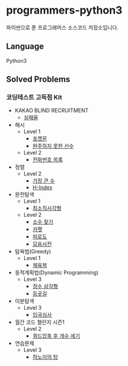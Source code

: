 # programmers-python3
파이썬으로 푼 프로그래머스 소스코드 저장소입니다.

## Language
Python3

## Solved Problems
### 코딩테스트 고득점 Kit

+ KAKAO BLIND RECRUITMENT
  + [실패율](https://github.com/Yiseull/programmers-python3/blob/master/KAKAO%20BLIND%20RECRUITMENT/%EC%8B%A4%ED%8C%A8%EC%9C%A8.py)
+ 해시
  + Level 1
    + [포켓몬](https://github.com/Yiseull/programmers-python3/blob/master/%ED%95%B4%EC%8B%9C/%ED%8F%AC%EC%BC%93%EB%AA%AC.py)
    + [완주하지 못한 선수](https://github.com/Yiseull/programmers-python3/blob/master/%ED%95%B4%EC%8B%9C/%EC%99%84%EC%A3%BC%ED%95%98%EC%A7%80%20%EB%AA%BB%ED%95%9C%20%EC%84%A0%EC%88%98.py)
  + Level 2
    + [전화번호 목록](https://github.com/Yiseull/programmers-python3/blob/master/%ED%95%B4%EC%8B%9C/%EC%A0%84%ED%99%94%EB%B2%88%ED%98%B8%20%EB%AA%A9%EB%A1%9D.py)
+ 정렬
  + Level 2
    + [가장 큰 수](https://github.com/Yiseull/programmers-python3/blob/master/%EC%A0%95%EB%A0%AC/%EA%B0%80%EC%9E%A5%20%ED%81%B0%20%EC%88%98.py)
    + [H-Index](https://github.com/Yiseull/programmers-python3/blob/master/%EC%A0%95%EB%A0%AC/H-index.py)
+ 완전탐색
  + Level 1
    + [최소직사각형](https://github.com/Yiseull/programmers-python3/blob/master/%EC%99%84%EC%A0%84%ED%83%90%EC%83%89/%EC%B5%9C%EC%86%8C%EC%A7%81%EC%82%AC%EA%B0%81%ED%98%95.py)
  + Level 2
    + [소수 찾기](https://github.com/Yiseull/programmers-python3/blob/master/%EC%99%84%EC%A0%84%ED%83%90%EC%83%89/%EC%86%8C%EC%88%98%20%EC%B0%BE%EA%B8%B0.py)
    + [카펫](https://github.com/Yiseull/programmers-python3/blob/master/%EC%99%84%EC%A0%84%ED%83%90%EC%83%89/%EC%B9%B4%ED%8E%AB.py)
    + [피로도](https://github.com/Yiseull/programmers-python3/blob/master/%EC%99%84%EC%A0%84%ED%83%90%EC%83%89/%ED%94%BC%EB%A1%9C%EB%8F%84.py)
    + [모음사전](https://github.com/Yiseull/programmers-python3/blob/master/%EC%99%84%EC%A0%84%ED%83%90%EC%83%89/%EB%AA%A8%EC%9D%8C%EC%82%AC%EC%A0%84.py)
+ 탐욕법(Greedy)
  + Level 1
    + [체육복](https://github.com/Yiseull/programmers-python3/blob/master/%EC%B2%B4%EC%9C%A1%EB%B3%B5.py)
+ 동적계획법(Dynamic Programming)
  + Level 3
    + [정수 삼각형](https://github.com/Yiseull/programmers-python3/blob/master/%EB%8F%99%EC%A0%81%EA%B3%84%ED%9A%8D%EB%B2%95(Dynamic%20Programming)/%EC%A0%95%EC%88%98%20%EC%82%BC%EA%B0%81%ED%98%95.py)
    + [등굣길](https://github.com/Yiseull/programmers-python3/blob/master/%EB%8F%99%EC%A0%81%EA%B3%84%ED%9A%8D%EB%B2%95(Dynamic%20Programming)/%EB%93%B1%EA%B5%A3%EA%B8%B8.py)
+ 이분탐색
  + Level 3
    + [입국심사](https://github.com/Yiseull/programmers-python3/blob/master/%EC%9D%B4%EB%B6%84%ED%83%90%EC%83%89/%EC%9E%85%EA%B5%AD%EC%8B%AC%EC%82%AC.py)
+ 월간 코드 챌린지 시즌1
  + Level 2
    + [쿼드압축 후 개수 세기](https://github.com/Yiseull/programmers-python3/blob/master/%EC%9B%94%EA%B0%84%20%EC%BD%94%EB%93%9C%20%EC%B1%8C%EB%A6%B0%EC%A7%80%20%EC%8B%9C%EC%A6%8C1/%EC%BF%BC%EB%93%9C%EC%95%95%EC%B6%95%20%ED%9B%84%20%EA%B0%9C%EC%88%98%20%EC%84%B8%EA%B8%B0.py)
+ 연습문제
  + Level 3
    + [하노이의 탑](https://github.com/Yiseull/programmers-python3/blob/master/%EC%97%B0%EC%8A%B5%EB%AC%B8%EC%A0%9C/%ED%95%98%EB%85%B8%EC%9D%B4%EC%9D%98%20%ED%83%91.py)